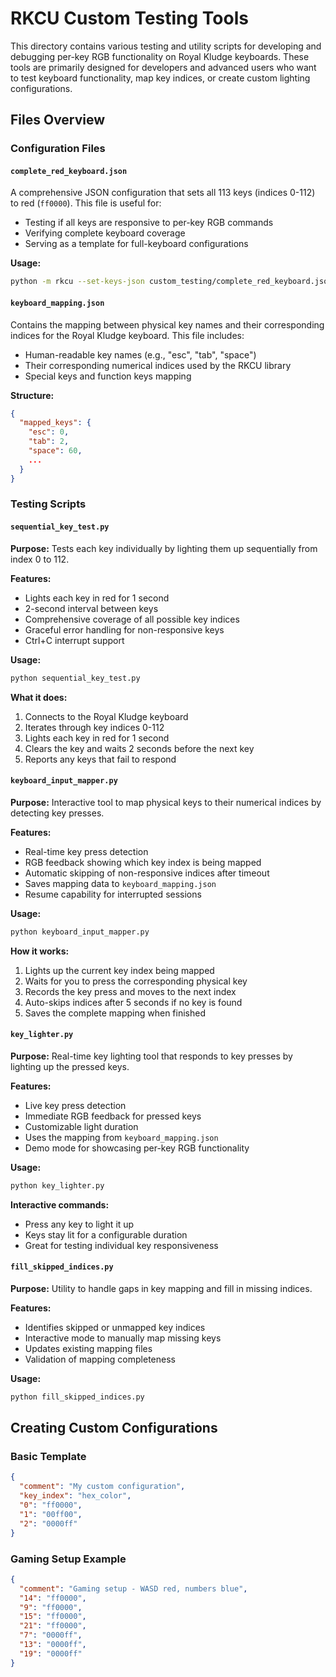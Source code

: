 # RKCU Custom Testing Tools

This directory contains various testing and utility scripts for developing and debugging per-key RGB functionality on Royal Kludge keyboards. These tools are primarily designed for developers and advanced users who want to test keyboard functionality, map key indices, or create custom lighting configurations.

## Files Overview

### Configuration Files

#### `complete_red_keyboard.json`
A comprehensive JSON configuration that sets all 113 keys (indices 0-112) to red (`ff0000`). This file is useful for:
- Testing if all keys are responsive to per-key RGB commands
- Verifying complete keyboard coverage
- Serving as a template for full-keyboard configurations

**Usage:**
```bash
python -m rkcu --set-keys-json custom_testing/complete_red_keyboard.json
```

#### `keyboard_mapping.json`
Contains the mapping between physical key names and their corresponding indices for the Royal Kludge keyboard. This file includes:
- Human-readable key names (e.g., "esc", "tab", "space")
- Their corresponding numerical indices used by the RKCU library
- Special keys and function keys mapping

**Structure:**
```json
{
  "mapped_keys": {
    "esc": 0,
    "tab": 2,
    "space": 60,
    ...
  }
}
```

### Testing Scripts

#### `sequential_key_test.py`
**Purpose:** Tests each key individually by lighting them up sequentially from index 0 to 112.

**Features:**
- Lights each key in red for 1 second
- 2-second interval between keys
- Comprehensive coverage of all possible key indices
- Graceful error handling for non-responsive keys
- Ctrl+C interrupt support

**Usage:**
```bash
python sequential_key_test.py
```

**What it does:**
1. Connects to the Royal Kludge keyboard
2. Iterates through key indices 0-112
3. Lights each key in red for 1 second
4. Clears the key and waits 2 seconds before the next key
5. Reports any keys that fail to respond

#### `keyboard_input_mapper.py`
**Purpose:** Interactive tool to map physical keys to their numerical indices by detecting key presses.

**Features:**
- Real-time key press detection
- RGB feedback showing which key index is being mapped
- Automatic skipping of non-responsive indices after timeout
- Saves mapping data to `keyboard_mapping.json`
- Resume capability for interrupted sessions

**Usage:**
```bash
python keyboard_input_mapper.py
```

**How it works:**
1. Lights up the current key index being mapped
2. Waits for you to press the corresponding physical key
3. Records the key press and moves to the next index
4. Auto-skips indices after 5 seconds if no key is found
5. Saves the complete mapping when finished

#### `key_lighter.py`
**Purpose:** Real-time key lighting tool that responds to key presses by lighting up the pressed keys.

**Features:**
- Live key press detection
- Immediate RGB feedback for pressed keys
- Customizable light duration
- Uses the mapping from `keyboard_mapping.json`
- Demo mode for showcasing per-key RGB functionality

**Usage:**
```bash
python key_lighter.py
```

**Interactive commands:**
- Press any key to light it up
- Keys stay lit for a configurable duration
- Great for testing individual key responsiveness

#### `fill_skipped_indices.py`
**Purpose:** Utility to handle gaps in key mapping and fill in missing indices.

**Features:**
- Identifies skipped or unmapped key indices
- Interactive mode to manually map missing keys
- Updates existing mapping files
- Validation of mapping completeness

**Usage:**
```bash
python fill_skipped_indices.py
```

## Creating Custom Configurations

### Basic Template
```json
{
  "comment": "My custom configuration",
  "key_index": "hex_color",
  "0": "ff0000",
  "1": "00ff00",
  "2": "0000ff"
}
```

### Gaming Setup Example
```json
{
  "comment": "Gaming setup - WASD red, numbers blue",
  "14": "ff0000",
  "9": "ff0000", 
  "15": "ff0000",
  "21": "ff0000",
  "7": "0000ff",
  "13": "0000ff",
  "19": "0000ff"
}
```